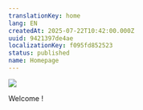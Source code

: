 ```yaml
---
translationKey: home
lang: EN
createdAt: 2025-07-22T10:42:00.000Z
uuid: 9421397de4ae
localizationKey: f095fd852523
status: published
name: Homepage
---
```

![](/_images/Header_Linkedin.webp)

Welcome !
